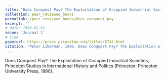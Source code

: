 ```yaml
---
title: "Does Conquest Pay? The Exploitation of Occupied Industrial Societies"
collection: peer_reviewed_books
permalink: /peer_reviewed_books/does_conquest_pay
excerpt: ''
# date: 1996-01-01
venue: 'Journal 1'
# link  
paperurl: https://press.princeton.edu/titles/5714.html 
citation: 'Peter Liberman. 1996. Does Conquest Pay? The Exploitation of Occupied Industrial Societies. Princeton Studies in International History and Politics. Princeton: Princeton University Press.' 
---
```

Does Conquest Pay? The Exploitation of Occupied Industrial Societies, Princeton Studies in International History and Politics (Princeton: Princeton University Press, 1996).

<!-- [Download paper here](http://academicpages.github.io/files/paper1.pdf) -->

<!-- Recommended citation: Your Name, You. (2009). "Paper Title Number 1." <i>Journal 1</i>. 1(1). -->
